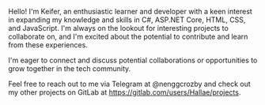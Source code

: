 Hello! I'm Keifer, an enthusiastic learner and developer with a keen interest in expanding my knowledge and skills in C#, ASP.NET Core, HTML, CSS, and JavaScript. I'm always on the lookout for interesting projects to collaborate on, and I'm excited about the potential to contribute and learn from these experiences.


I'm eager to connect and discuss potential collaborations or opportunities to grow together in the tech community.

Feel free to reach out to me via Telegram at @nenggcrozby and check out my other projects on GitLab at https://gitlab.com/users/Hallae/projects. 

